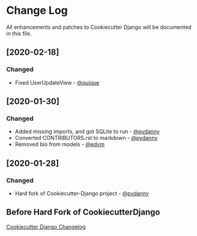 # Change Log
All enhancements and patches to Cookiecutter Django will be documented in this file.

## [2020-02-18]
### Changed
- Fixed UserUpdateView - [@quique](https://github.com/quique)

## [2020-01-30]
### Changed
- Added missing imports, and got SQLite to run - [@pydanny](https://github.com/pydanny)
- Converted CONTRIBUTORS.rst to markdown - [@pydanny](https://github.com/pydanny)
- Removed bio from models - [@edvm](https://github.com)

## [2020-01-28]
### Changed
- Hard fork of Cookiecutter-Django project - [@pydanny](https://github.com/pydanny)

## Before Hard Fork of CookiecutterDjango

[Cookiecutter Django Changelog](https://github.com/pydanny/cookiecutter-django/blob/master/CHANGELOG.md)
